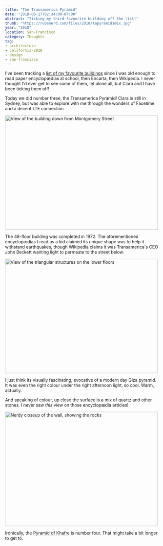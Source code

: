 ```yaml
---
title: "The Transamerica Pyramid"
date: "2018-06-17T02:34:00-07:00"
abstract: "Ticking my third-favourite building off the list!"
thumb: "https://rubenerd.com/files/2018/tapyramid1@1x.jpg"
year: "2018"
location: San-Francisco
category: Thoughts
tag:
- architecture
- california-2018
- design
- san-francisco
---
```

I've been tracking a [list of my favourite buildings] since I was old enough to read paper encyclopædias at school, then Encarta, then Wikipedia. I never thought I'd ever get to see some of them, let alone all, but Clara and I have been ticking them off!

Today we did number three, the Transamerica Pyramid! Clara is still in Sydney, but was able to explore with me through the wonders of Facetime and a decent LTE connection.

<p><img src="https://rubenerd.com/files/2018/tapyramid1@1x.jpg" srcset="https://rubenerd.com/files/2018/tapyramid1@1x.jpg 1x, https://rubenerd.com/files/2018/tapyramid1@2x.jpg 2x" alt="View of the building down from Montgomery Street" style="width:500px; height:375px;" /></p>

The 48-floor building was completed in 1972. The aforementioned encyclopædias I read as a kid claimed its unique shape was to help it withstand earthquakes, though Wikipedia claims it was Transamerica's CEO John Beckett wanting light to permeate to the street below. 

<p><img src="https://rubenerd.com/files/2018/tapyramid2@1x.jpg" srcset="https://rubenerd.com/files/2018/tapyramid2@2x.jpg 1x, https://rubenerd.com/files/2018/tapyramid2@2x.jpg 2x" alt="View of the triangular structures on the lower floors" style="width:500px; height:375px;" /></p>

I just think its visually fascinating, evocative of a modern day Giza pyramid. It was even the right colour under the right afternoon light, so cool. Warm, actually.

And speaking of colour, up close the surface is a mix of quartz and other stones. I never saw *this* view on those encyclopædia articles!

<p><img src="https://rubenerd.com/files/2018/tapyramid3@1x.jpg" srcset="https://rubenerd.com/files/2018/tapyramid3@2x.jpg 1x, https://rubenerd.com/files/2018/tapyramid3@2x.jpg 2x" alt="Nerdy closeup of the wall, showing the rocks" style="width:500px; height:375px;" /></p>

Ironically, the [Pyramid of Khafre] is number four. That might take a bit longer to get to.

[list of my favourite buildings]: https://rubenerd.com/omake/favourite-buildings/
[Pyramid of Khafre]: https://en.wikipedia.org/wiki/Pyramid_of_Khafre "Wikipedia article on the Pyramid of Khafre"

